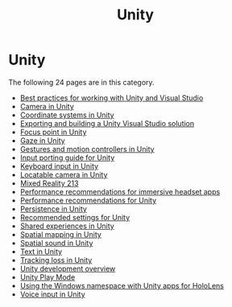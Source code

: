 ﻿---
title: Unity
description: 
author: 
ms.author: 
ms.date: 2/28/2018
ms.topic: article
keywords: 
---



# Unity

The following 24 pages are in this category.
* [Best practices for working with Unity and Visual Studio](../best-practices-for-working-with-unity-and-visual-studio.md)
* [Camera in Unity](../camera-in-unity.md)
* [Coordinate systems in Unity](../coordinate-systems-in-unity.md)
* [Exporting and building a Unity Visual Studio solution](../exporting-and-building-a-unity-visual-studio-solution.md)
* [Focus point in Unity](../focus-point-in-unity.md)
* [Gaze in Unity](../gaze-in-unity.md)
* [Gestures and motion controllers in Unity](../gestures-and-motion-controllers-in-unity.md)
* [Input porting guide for Unity](../input-porting-guide-for-unity.md)
* [Keyboard input in Unity](../keyboard-input-in-unity.md)
* [Locatable camera in Unity](../locatable-camera-in-unity.md)
* [Mixed Reality 213](../mixed-reality-213.md)
* [Performance recommendations for immersive headset apps](../performance-recommendations-for-immersive-headset-apps.md)
* [Performance recommendations for Unity](../performance-recommendations-for-unity.md)
* [Persistence in Unity](../persistence-in-unity.md)
* [Recommended settings for Unity](../recommended-settings-for-unity.md)
* [Shared experiences in Unity](../shared-experiences-in-unity.md)
* [Spatial mapping in Unity](../spatial-mapping-in-unity.md)
* [Spatial sound in Unity](../spatial-sound-in-unity.md)
* [Text in Unity](../text-in-unity.md)
* [Tracking loss in Unity](../tracking-loss-in-unity.md)
* [Unity development overview](../unity-development-overview.md)
* [Unity Play Mode](../unity-play-mode.md)
* [Using the Windows namespace with Unity apps for HoloLens](../using-the-windows-namespace-with-unity-apps-for-hololens.md)
* [Voice input in Unity](../voice-input-in-unity.md)